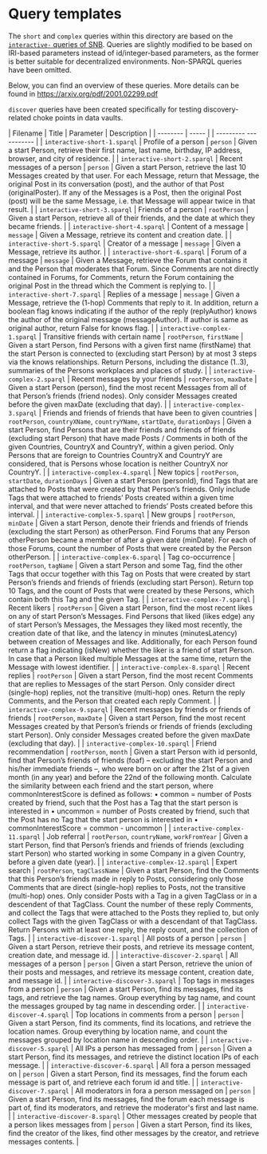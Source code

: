 # Query templates

The `short` and `complex` queries within this directory are based on the [`interactive-` queries of SNB](https://github.com/ldbc/ldbc_snb_interactive_impls/tree/c19be0e793680497de4e88d360a20708cfcf43a9/sparql/queries).
Queries are slightly modified to be based on IRI-based parameters instead of id/integer-based parameters,
as the former is better suitable for decentralized environments.
Non-SPARQL queries have been omitted.

Below, you can find an overview of these queries.
More details can be found in https://arxiv.org/pdf/2001.02299.pdf

`discover` queries have been created specifically for testing discovery-related choke points in data vaults.

| Filename | Title | Parameter | Description |
| -------- | ----- | | --------- ----------- |
| `interactive-short-1.sparql` | Profile of a person | `person` | Given a start Person, retrieve their first name, last name, birthday, IP address, browser, and city of residence. |
| `interactive-short-2.sparql` | Recent messages of a person | `person` | Given a start Person, retrieve the last 10 Messages created by that user. For each Message, return that Message, the original Post in its conversation (post), and the author of that Post (originalPoster). If any of the Messages is a Post, then the original Post (post) will be the same Message, i.e. that Message will appear twice in that result. |
| `interactive-short-3.sparql` | Friends of a person | `rootPerson` | Given a start Person, retrieve all of their friends, and the date at which they became friends. |
| `interactive-short-4.sparql` | Content of a message | `message` | Given a Message, retrieve its content and creation date. |
| `interactive-short-5.sparql` | Creator of a message | `message` | Given a Message, retrieve its author. |
| `interactive-short-6.sparql` | Forum of a message | `message` | Given a Message, retrieve the Forum that contains it and the Person that moderates that Forum. Since Comments are not directly contained in Forums, for Comments, return the Forum containing the original Post in the thread which the Comment is replying to. |
| `interactive-short-7.sparql` | Replies of a message | `message` | Given a Message, retrieve the (1-hop) Comments that reply to it. In addition, return a boolean flag knows indicating if the author of the reply (replyAuthor) knows the author of the original message (messageAuthor). If author is same as original author, return False for knows flag. |
| `interactive-complex-1.sparql`  | Transitive friends with certain name | `rootPerson`, `firstName`  | Given a start Person, find Persons with a given first name (firstName) that the start Person is connected to (excluding start Person) by at most 3 steps via the knows relationships. Return Persons, including the distance (1..3), summaries of the Persons workplaces and places of study. |
| `interactive-complex-2.sparql`  | Recent messages by your friends | `rootPerson`, `maxDate` | Given a start Person (person), find the most recent Messages from all of that Person’s friends (friend nodes). Only consider Messages created before the given maxDate (excluding that day). |
| `interactive-complex-3.sparql`  | Friends and friends of friends that have been to given countries | `rootPerson`, `countryXName`, `countryYName`, `startDate`, `durationDays` | Given a start Person, find Persons that are their friends and friends of friends (excluding start Person) that have made Posts / Comments in both of the given Countries, CountryX and CountryY, within a given period. Only Persons that are foreign to Countries CountryX and CountryY are considered, that is Persons whose location is neither CountryX nor CountryY. |
| `interactive-complex-4.sparql`  | New topics | `rootPerson`, `startDate`, `durationDays` | Given a start Person (personId), find Tags that are attached to Posts that were created by that Person’s friends. Only include Tags that were attached to friends’ Posts created within a given time interval, and that were never attached to friends’ Posts created before this interval. |
| `interactive-complex-5.sparql`  | New groups | `rootPerson`, `minDate` | Given a start Person, denote their friends and friends of friends (excluding the start Person) as otherPerson. Find Forums that any Person otherPerson became a member of after a given date (minDate). For each of those Forums, count the number of Posts that were created by the Person otherPerson. |
| `interactive-complex-6.sparql`  | Tag co-occurrence | `rootPerson`, `tagName` | Given a start Person and some Tag, find the other Tags that occur together with this Tag on Posts that were created by start Person’s friends and friends of friends (excluding start Person). Return top 10 Tags, and the count of Posts that were created by these Persons, which contain both this Tag and the given Tag. |
| `interactive-complex-7.sparql`  | Recent likers | `rootPerson` | Given a start Person, find the most recent likes on any of start Person’s Messages. Find Persons that liked (likes edge) any of start Person’s Messages, the Messages they liked most recently, the creation date of that like, and the latency in minutes (minutesLatency) between creation of Messages and like. Additionally, for each Person found return a flag indicating (isNew) whether the liker is a friend of start Person. In case that a Person liked multiple Messages at the same time, return the Message with lowest identifier. |
| `interactive-complex-8.sparql`  | Recent replies | `rootPerson` | Given a start Person, find the most recent Comments that are replies to Messages of the start Person. Only consider direct (single-hop) replies, not the transitive (multi-hop) ones. Return the reply Comments, and the Person that created each reply Comment. |
| `interactive-complex-9.sparql`  | Recent messages by friends or friends of friends | `rootPerson`, `maxDate` | Given a start Person, find the most recent Messages created by that Person’s friends or friends of friends (excluding start Person). Only consider Messages created before the given maxDate (excluding that day). |
| `interactive-complex-10.sparql` | Friend recommendation | `rootPerson`, `month` | Given a start Person with id personId, find that Person’s friends of friends (foaf) – excluding the start Person and his/her immediate friends –, who were born on or after the 21st of a given month (in any year) and before the 22nd of the following month. Calculate the similarity between each friend and the start person, where commonInterestScore is defined as follows: • common = number of Posts created by friend, such that the Post has a Tag that the start person is interested in • uncommon = number of Posts created by friend, such that the Post has no Tag that the start person is interested in • commonInterestScore = common - uncommon |
| `interactive-complex-11.sparql` | Job referral | `rootPerson`, `countryName`, `workFromYear` | Given a start Person, find that Person’s friends and friends of friends (excluding start Person) who started working in some Company in a given Country, before a given date (year). |
| `interactive-complex-12.sparql` | Expert search | `rootPerson`, `tagClassName` | Given a start Person, find the Comments that this Person’s friends made in reply to Posts, considering only those Comments that are direct (single-hop) replies to Posts, not the transitive (multi-hop) ones. Only consider Posts with a Tag in a given TagClass or in a descendent of that TagClass. Count the number of these reply Comments, and collect the Tags that were attached to the Posts they replied to, but only collect Tags with the given TagClass or with a descendant of that TagClass. Return Persons with at least one reply, the reply count, and the collection of Tags. |
| `interactive-discover-1.sparql` | All posts of a person | `person` | Given a start Person, retrieve their posts, and retrieve its message content, creation date, and message id. |
| `interactive-discover-2.sparql` | All messages of a person | `person` | Given a start Person, retrieve the union of their posts and messages, and retrieve its message content, creation date, and message id. |
| `interactive-discover-3.sparql` | Top tags in messages from a person | `person` | Given a start Person, find its messages, find its tags, and retrieve the tag names. Group everything by tag name, and count the messages grouped by tag name in descending order. |
| `interactive-discover-4.sparql` | Top locations in comments from a person | `person` | Given a start Person, find its comments, find its locations, and retrieve the location names. Group everything by location name, and count the messages grouped by location name in descending order. |
| `interactive-discover-5.sparql` | All IPs a person has messaged from | `person` | Given a start Person, find its messages, and retrieve the distinct location IPs of each message. |
| `interactive-discover-6.sparql` | All fora a person messaged on | `person` | Given a start Person, find its messages, find the forum each message is part of, and retrieve each forum id and title. |
| `interactive-discover-7.sparql` | All moderators in fora a person messaged on | `person` | Given a start Person, find its messages, find the forum each message is part of, find its moderators, and retrieve the moderator's first and last name. |
| `interactive-discover-8.sparql` | Other messages created by people that a person likes messages from | `person` | Given a start Person, find its likes, find the creator of the likes, find other messages by the creator, and retrieve messages contents. |
